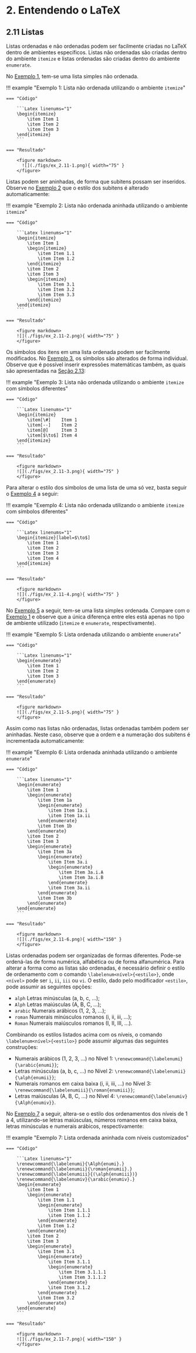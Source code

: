 # 2. Entendendo o LaTeX

## 2.11 Listas

Listas ordenadas e não ordenadas podem ser facilmente criadas no LaTeX dentro de ambientes específicos. Listas não ordenadas são criadas dentro do ambiente `itemize` e listas ordenadas são criadas dentro do ambiente `enumerate`.

No [Exemplo 1](#exe_lista1), tem-se uma lista simples não ordenada.

!!! example "<a id="exe_lista1"></a>Exemplo 1: Lista não ordenada utilizando o ambiente `itemize`"

    === "Código"

        ```Latex linenums="1"
        \begin{itemize}
            \item Item 1
            \item Item 2
            \item Item 3
        \end{itemize}
        ```

    === "Resultado"

        <figure markdown>
          ![](./figs/ex_2.11-1.png){ width="75" }
        </figure>

Listas podem ser aninhadas, de forma que subitens possam ser inseridos. Observe no [Exemplo 2](#exe_lista2) que o estilo dos subitens é alterado automaticamente:

!!! example "<a id="exe_lista2"></a>Exemplo 2: Lista não ordenada aninhada utilizando o ambiente `itemize`"

    === "Código"

        ```Latex linenums="1"
        \begin{itemize}
            \item Item 1
            \begin{itemize}
                \item Item 1.1
                \item Item 1.2
            \end{itemize}
            \item Item 2
            \item Item 3
            \begin{itemize}
                \item Item 3.1
                \item Item 3.2
                \item Item 3.3
            \end{itemize}
        \end{itemize}
        ```

    === "Resultado"

        <figure markdown>
        ![](./figs/ex_2.11-2.png){ width="75" }
        </figure>

Os símbolos dos itens em uma lista ordenada podem ser facilmente modificados. No [Exemplo 3](#exe_lista_simb1), os símbolos são alterados de forma individual. Observe que é possível inserir expressões matemáticas também, as quais são apresentadas na [Seção 2.13](../matematica/#213-matematica-e-equacoes):

!!! example "<a id="exe_lista_simb1"></a>Exemplo 3: Lista não ordenada utilizando o ambiente `itemize` com símbolos diferentes"

    === "Código"

        ```Latex linenums="1"
        \begin{itemize}
            \item[\#]    Item 1
            \item[--]    Item 2
            \item[@]     Item 3
            \item[$\to$] Item 4
        \end{itemize}
        ```

    === "Resultado"

        <figure markdown>
        ![](./figs/ex_2.11-3.png){ width="75" }
        </figure>

Para alterar o estilo dos símbolos de uma lista de uma só vez, basta seguir o [Exemplo 4](#exe_lista_simb2) a seguir:

!!! example "<a id="exe_lista_simb2"></a>Exemplo 4: Lista não ordenada utilizando o ambiente `itemize` com símbolos diferentes"

    === "Código"

        ```Latex linenums="1"
        \begin{itemize}[label=$\to$]
            \item Item 1
            \item Item 2
            \item Item 3
            \item Item 4
        \end{itemize}
        ```

    === "Resultado"

        <figure markdown>
        ![](./figs/ex_2.11-4.png){ width="75" }
        </figure>

No [Exemplo 5](#exe_lista3) a seguir, tem-se uma lista simples ordenada. Compare com o [Exemplo 1](#exe_lista1) e observe que a única diferença entre eles está apenas no tipo de ambiente utilizado (`itemize` e `enumerate`, respectivamente).

!!! example "<a id="exe_lista3"></a>Exemplo 5: Lista ordenada utilizando o ambiente `enumerate`"

    === "Código"

        ```Latex linenums="1"
        \begin{enumerate}
            \item Item 1
            \item Item 2
            \item Item 3
        \end{enumerate}
        ```

    === "Resultado"

        <figure markdown>
        ![](./figs/ex_2.11-5.png){ width="75" }
        </figure>

Assim como nas listas não ordenadas, listas ordenadas também podem ser aninhadas. Neste caso, observe que a ordem e a numeração dos subitens é incrementada automaticamente:

!!! example "<a id="exe_lista4"></a>Exemplo 6: Lista ordenada aninhada utilizando o ambiente `enumerate`"

    === "Código"

        ```Latex linenums="1"
        \begin{enumerate}
            \item Item 1
            \begin{enumerate}
                \item Item 1a
                \begin{enumerate}
                    \item Item 1a.i
                    \item Item 1a.ii
                \end{enumerate}
                \item Item 1b
            \end{enumerate}
            \item Item 2
            \item Item 3
            \begin{enumerate}
                \item Item 3a
                \begin{enumerate}
                    \item Item 3a.i
                    \begin{enumerate}
                        \item Item 3a.i.A
                        \item Item 3a.i.B
                    \end{enumerate}
                    \item Item 3a.ii
                \end{enumerate}
                \item Item 3b
            \end{enumerate}
        \end{enumerate}
        ```

    === "Resultado"

        <figure markdown>
        ![](./figs/ex_2.11-6.png){ width="150" }
        </figure>

Listas ordenadas podem ser organizadas de formas diferentes. Pode-se ordená-las de forma numérica, alfabética ou de forma alfanumérica. Para alterar a forma como as listas são ordenadas, é necessário definir o estilo de ordenamento com o comando `\labelenum<nível>{<estilo>}`, onde `<nível>` pode ser `i`, `ii`, `iii` ou `vi`. O estilo, dado pelo modificador `<estilo>`, pode assumir as seguintes opções:

* `alph` Letras minúsculas (a, b, c, ...);
* `Alph` Letras maiúsculas (A, B, C, ...);
* `arabic` Numerais arábicos (1, 2, 3, ...);
* `roman` Numerais minúsculos romanos (i, ii, iii, ...);
* `Roman` Numerais maiúsculos romanos (I, II, III, ...).

Combinando os estilos listados acima com os níveis, o comando `\labelenum<nível>{<estilo>}` pode assumir algumas das seguintes construções:

* Numerais arábicos (1, 2, 3, ...) no Nível 1: `\renewcommand{\labelenumi}{\arabic{enumi}}`;
* Letras minúsculas (a, b, c, ...) no Nível 2: `\renewcommand{\labelenumii}{\alph{enumii}}`;
* Numerais romanos em caixa baixa (i, ii, iii, ...) no Nível 3: `\renewcommand{\labelenumiii}{\roman{enumiii}}`;
* Letras maiúsculas (A, B, C, ...) no Nível 4: `\renewcommand{\labelenumiv}{\Alph{enumiv}}`.

No [Exemplo 7](#exe_lista5) a seguir, altera-se o estilo dos ordenamentos dos níveis de 1 a 4, utilizando-se letras maiúsculas, números romanos em caixa baixa, letras minúsculas e numerais arábicos, respectivamente:

!!! example "<a id="exe_lista5"></a>Exemplo 7: Lista ordenada aninhada com níveis customizados"

    === "Código"

        ```Latex linenums="1"
        \renewcommand{\labelenumi}{\Alph{enumi}.}
        \renewcommand{\labelenumii}{\roman{enumii}.}
        \renewcommand{\labelenumiii}{(\alph{enumiii})}
        \renewcommand{\labelenumiv}{\arabic{enumiv}.}
        \begin{enumerate}
            \item Item 1
            \begin{enumerate}
                \item Item 1.1
                \begin{enumerate}
                    \item Item 1.1.1
                    \item Item 1.1.2
                \end{enumerate}
                \item Item 1.2
            \end{enumerate}
            \item Item 2
            \item Item 3
            \begin{enumerate}
                \item Item 3.1
                \begin{enumerate}
                    \item Item 3.1.1
                    \begin{enumerate}
                        \item Item 3.1.1.1
                        \item Item 3.1.1.2
                    \end{enumerate}
                    \item Item 3.1.2
                \end{enumerate}
                \item Item 3.2
            \end{enumerate}
        \end{enumerate}
        ```

    === "Resultado"

        <figure markdown>
        ![](./figs/ex_2.11-7.png){ width="150" }
        </figure>

